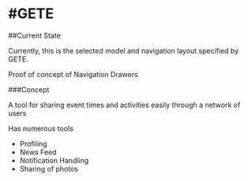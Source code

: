 #GETE
==========

##Current State

Currently, this is the selected model and navigation layout specified by GETE.

Proof of concept of Navigation Drawers


###Concept

A tool for sharing event times and activities easily through a network of users

Has numerous tools

- Profiling
- News Feed
- Notification Handling
- Sharing of photos 
